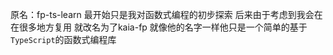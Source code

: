 原名：fp-ts-learn
最开始只是我对函数式编程的初步探索
后来由于考虑到我会在在很多地方复用
就改名为了kaia-fp
就像他的名字一样他只是一个简单的基于`TypeScript`的函数式编程库